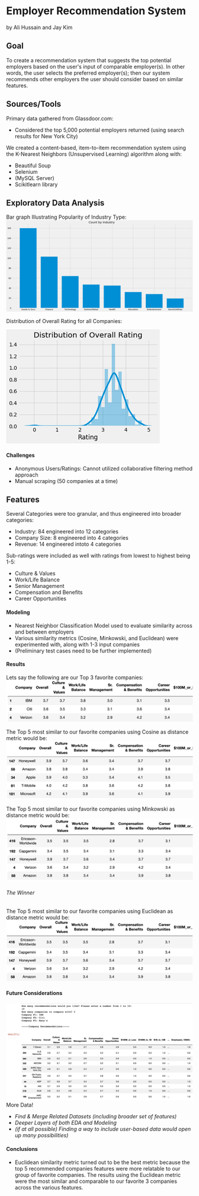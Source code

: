 # Employer Recommendation System
by Ali Hussain and Jay Kim

## Goal
To create a recommendation system that suggests the top potential employers based on the user's input of comparable employer(s). In other words, the user selects the preferred employer(s); then our system recommends other employers the user should consider based on similar features.

## Sources/Tools
Primary data gathered from Glassdoor.com:
* Considered the top 5,000 potential employers returned (using search results for New York City)


We created a content-based, item-to-item recommendation system using the K-Nearest Neighbors (Unsupervised Learning) algorithm along with:
* Beautiful Soup
* Selenium
* (MySQL Server)
* Scikitlearn library

## Exploratory Data Analysis
Bar graph Illustrating Popularity of Industry Type:
![EDAonIndustry](images/industry_count.png "count_for_industry")

Distribution of Overall Rating for all Companies: 

![EDAonOverallranking](images/overall_rating_distribution.png "distribution for overall rating")


#### Challenges
- Anonymous Users/Ratings: Cannot utilized collaborative filtering method approach
- Manual scraping (50 companies at a time)


## Features
Several Categories were too granular, and thus engineered into broader categories:
* Industry: 84 engineered into 12 categories
* Company Size: 8 engineered into 4 categories
* Revenue: 14 engineered intoto 4 categories

Sub-ratings were included as well with ratings from lowest to highest being 1-5:
* Culture & Values
* Work/Life Balance
* Senior Management
* Compensation and Benefits
* Career Opportunities

#### Modeling
- Nearest Neighbor Classification Model used to evaluate similarity across and between employers
- Various similarity metrics (Cosine, Minkowski, and Euclidean) were experimented with, along with 1-3 input companies
- (Preliminary test cases need to be further implemented)

#### Results
Lets say the following are our Top 3 favorite companies:
![Top3_companies_preferred](images/TOP3Again.png "Test Case our top3 companies")

The Top 5 most similar to our favorite companies using Cosine as distance metric would be: 
![New_Cosine_Metric](images/RESULTCOSINE.png "Test Case using Cosine Similarity Score")

The Top 5 most similar to our favorite companies using Minkowski as distance metric would be: 
![New_Minkowski_Metric](images/RESULTMINKOW.png "Test Case using Minkow Similarity Score")

###### The Winner
The Top 5 most similar to our favorite companies using Euclidean as distance metric would be: 
![New_Euclidean_Metric](images/RESULTEUC.png "Test Case using Euclidean Similarity Score")

#### Future Considerations
![InteractiveExample](scrapers/InteractiveVersion.jpg "Test Case Example using Interactive")
More Data!
* _Find & Merge Related Datasets (including broader set of features)_
* _Deeper Layers of both EDA and Modeling_
* _(if at all possible) Finding a way to include user-based data would open up many possibilities)_

#### Conclusions
* Euclidean similarity metric turned out to be the best metric because the top 5 recommended companies features were more relatable to our group of favorite companies. The results using the Euclidean metric were the most similar and comparable to our favorite 3 companies across the various features. 

